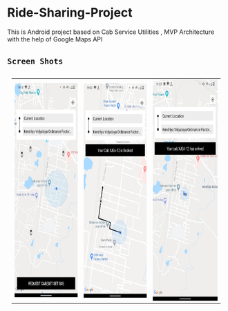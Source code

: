 # Ride-Sharing-Project 
This is Android project based on Cab Service Utilities , MVP Architecture with the help of Google Maps API

## `Screen Shots`

<table style="padding:10px">
  <tr>
    <td> 
         <img src="./Scshot/requesting_cab.png"  alt="1" width = 279px height = 496px ></td>
      
 <td><img src="./Scshot/cab_booked.png" align="right" alt="2" width = 279px height = 496px></td>
   <td><img src="./Scshot/cab_arrived.png" alt="3" width = 288px height = 512px></td>
    
   <!--<td><img src="./Scshot/trip_end.png" align="right" alt="4" width =  279px height = 496px></td>-->
  </tr>
</table>

